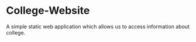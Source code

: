 # College-Website
A simple static web application which allows us to access information about college.
